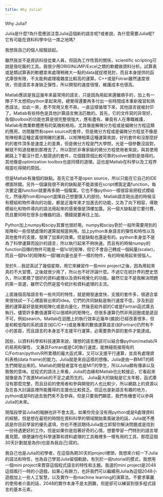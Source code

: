 ```yaml
---
title: Why Julia?
---
```


Why Julia?

Julia是什麼?為什麼應該注意Julia這個新的語言呢?或者說，為什麼需要Julia呢?它有可能在資料科學中佔一席之地嗎?

我想我自己的個人經驗談起。

雖然我並不是資訊科技從業人員，但因為工作性質的關係，scientific scripting可說是我吃飯的工具。我很少用ORIGIN/JMP/Excel之類的軟體做資料分析。試算表或是類試算表的軟體拿來處理稍微大一點的data就捉襟見肘，而且本身提供的函式庫很有限，不太能夠處理複雜度比較高的運算。C++或是Fotran雖然速度很快，但是語言本身缺乏彈性，所以開發的速度很慢，維護成本也很高。

Matlab應該是我這幾年來最常用的語言，只是因為用起來還蠻順手的，加上有一陣子不太想把python拿起來用，總覺得還要再多付出一些時間成本重新複習和熟悉語法，如此一來，愈不常用又愈不熟，一直這樣循環下來，其他語言就被封印了。Matlab有些特色是其他計算語言無法匹敵的。首先，它的文件寫的非常好，各個toolbox的功能也算是很完整很強大，應有盡有。畢竟有人在專職維護，Matlab有商業軟體應有的氣魄和格局。尤其像是解微分方程或是偏微分方程這類的應用，坊間雖然有open source的套件，但是微分方程或是偏微分方程並不像是矩陣相乘這種定義很明確的運算。以矩陣相乘這種運算來說，好的套件和沒那麼好的的套件頂多是速度上的差異，但是微分方程是門大學問，光是一個參數沒設對，解就不知道發散到那裡去了。所以對於非專家級的微分方程使用者來說，與其使用網路上下載沒什麼人驗證過的套件，花個錢買個比較可靠的solver絕對是值得的。其他像是optimization toolbox也是同樣的道理。這也是Matlab在科學以及工程界相當吃得開的原因。

但是Matlab有幾個的缺點。首先它並不是open source，所以只能在它自己的IDE裡面除錯。另外一個讓我很不爽的缺點是不能直接在script裡面定義function，每次要定義function就要再多開一個檔案。它也不像python一樣很容易把程式模組化，然後用from和import選擇自己想要匯入的部份。Matlab語言剛出道的時候沒有模組和物件導向的功能，都是近幾年來才加進去的功能，又為了向下相容，導致模組化和物件導向的語法用起來的感覺像是頂樓加蓋。另一個大缺點是它要付費，而且要同時在很多台機器的話，價錢就要再往上加。

Python加上numpy和scipy其實也很好用。numpy和scipy對於一般所需要用到的矩陣和一些信號處理的運算就相當夠用。加上python本身語言的彈性和特性以及其他套件的支援，發揮了加乘的效果。但是缺點也還是有的。python本身並不是為了科學運算而設計的語言，所以執行起來不夠快速。而且有的時候numpy的function回傳的物件可能是一個1x1的矩陣，但它不會自己轉成一個純量(scalar)，而且一個Nx1的矩陣和一個1維向量也是不一樣的物件，有的時候用起來很惱人。

至於R....我認真試了幾個星期，用它來練習作一些mini project之後，因為用起來真的不大習慣，之後就很少用了，所以也不好評論什麼。不過它在統計界的歷史悠久，所以累積了很好的資料處理以及資料視覺化的功能。雖然它並不是我解決問題的第一首選，雖然它仍然是當今統計和資料處理的主流。

上面幾個高階語言有一些共同的特性，就是開發速度快，支援的套件多，很適合拿來很快試一下心裡面冒出來的idea。它們的共同缺點是執行速度不佳，涉及到迴圈的運算最好是能夠矩陣化或是向量化，然後丟給外部的C或是Fortran函式庫去執行。儘管許多數值運算可以很順利的矩陣化，但很多運算仍然非用迴圈或是遞迴不可，例如search。Matlab在迴圈上的執行效率近幾年(據說)已經改善很多，但是和較低階的系統語言(如C/C++)或是專業的數值運算語言(如Fortran)仍然有不小的差距，而且語言的本身並不支援平行運算，必需要靠外部的套件才能達成。

因些，以資料科學和科技運算來說，理想的語言應該可以結合像python/matlab/R的易用和彈性，
又兼具Fortran或是C的執行速度，能無縫銜接現有的C/Fortran/python/R所累積的龐大函式庫，又可以支援平行運算，並具有處理資料表格(data frame)的能力。Julia就是來自這樣的想像。Julia是由一群MIT的師生們開發出來的。Matlab的開發者當年也是MIT的學生，所以Julia頗有傳承以及致敬的意味。從程式的語法上來看，Julia的血緣和Matlab也比較接近，它看起來就像是為了改進Matlab的不足之處而生的。
Julia最大的缺點是它太年輕，函式庫沒有那麼完整，而且目前的使用者和參與開發的人也比較少，所以網路上的資源以及在各大討論區裡所能獲得的支援也比較貧乏。但這也是新語言有趣的地方，python或是R的過去我們來不及參與，但是只要我們願意，我們有機會可以參與Julia的未來。

現階段學習Julia的報酬也許不會太高，如果你完全沒有用python或是R處理資料的經驗，但是想在最短的時間在資料科學的領域開始乘風破浪的話，Julia就不應該是你目前學習的優先選項，你也不應該期待Julia能立即幫你解決問題或是找到一份待遇更好的工作。但是如果你是抱著好奇的心情，想要學習一門特別的語言增廣見聞，順便讓你在科學運算和資料處理的工具箱裡多一樣有用的工具，那麼這個30天計劃就是為你(也是為我自己)寫的。

我自己也是Julia的初學者，在這個為期30天的project裡頭，我想來介紹一下Julia的語法和特性，也為自己學習Julia留個軌跡。有別於一般tutorial的模式，我想用一個mini project來貫穿這個程式語言的特性和主題。我選的mini project是2048這個風行一時的小遊戲，如果心有餘力，也許我們可以繼續用Julia為這個2048小遊戲加上一些人工智慧，以及實作一些machine learning的演算法。不要求華麗的使用者介面的話，2048的實作本身不是太困難，但是卻可以練習到很多程式語言的基本元素。







